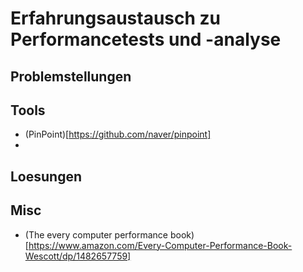 # Erfahrungsaustausch zu Performancetests und -analyse

## Problemstellungen



## Tools
- (PinPoint)[https://github.com/naver/pinpoint]
-


## Loesungen



## Misc
- (The every computer performance book)[https://www.amazon.com/Every-Computer-Performance-Book-Wescott/dp/1482657759]

